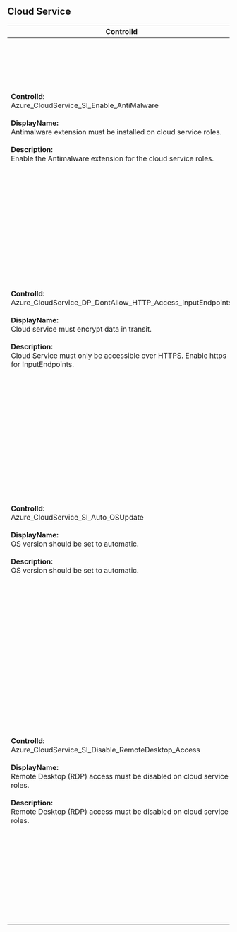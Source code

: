 ## Cloud Service

| ControlId | Dependent Azure API(s) and Properties | Control spec |
|-----------|-------------------------------------|------------------|
| <b>ControlId:</b><br>Azure_CloudService_SI_Enable_AntiMalware<br><br><b>DisplayName:</b><br>Antimalware extension must be installed on cloud service roles. <br><br><b>Description: </b><br> Enable the Antimalware extension for the cloud service roles.| <b> ARM API to get Cloud Service extension details: </b> <br> /subscriptions/{subscriptionId}/resourceGroups<br>/{resourceGroupName}/providers/Microsoft.ClassicCompute<br>/domainNames/{cloudServiceName}/slots/{slotName}<br>/roles/{roleName}/extensionReferences? <br> api-version=2015-06-01  <br><br><b>Properties:</b><br> name: 'PaaSAntimalware-****', properties.state| <b>Scope: </b>Applies to all Azure Cloud Services. <br><br><b>Config: </b> NA<br><br> <b>Passed: </b><br> Antimalware extension is enabled for all the roles in this cloud service. <br><br><b>Failed: </b><br> Antimalware extension is not enabled for one or more roles in this cloud service. |
| <b>ControlId:</b><br>Azure_CloudService_DP_DontAllow_HTTP_Access_InputEndpoints<br><br><b>DisplayName:</b><br>Cloud service must encrypt data in transit. <br><br><b>Description: </b><br> Cloud Service must only be accessible over HTTPS. Enable https for InputEndpoints.| <b> ARM API to get Cloud Service extension details: </b> <br> /subscriptions/{subscriptionId}/resourceGroups<br>/{resourceGroupName}/providers/Microsoft.ClassicCompute<br>/domainNames/{cloudServiceName}/slots/{slotName}<br>/roles?api-version=2016-04-01  <br><br><b>Properties:</b><br> InputEndpoints| <b>Scope: </b>Applies to all variants of cloud service except deployment slots of type 'VirtualMachine'. <br><br><b>Config: </b> NA<br><br> <b>Passed: </b><br> No input endpoint in cloud service web/worker roles is using 'http' protocol. <br><br><b>Failed: </b><br>  Any input endpoint in cloud service web/worker roles is using 'http' protocol. |
| <b>ControlId:</b><br>Azure_CloudService_SI_Auto_OSUpdate<br><br><b>DisplayName:</b><br>OS version should be set to automatic. <br><br><b>Description: </b><br> OS version should be set to automatic.| <b> ARM API to get Cloud Service details: </b> <br> /subscriptions/{subscriptionId}/resourceGroups<br>/{resourceGroupName}/providers/Microsoft.ClassicCompute<br>/domainNames/{cloudServiceName}/slots<br>?api-version=2016-04-01  <br><br><b>Properties:</b><br> properties.configuration/Attribute/osVersion| <b>Scope: </b>Applies to all variants of cloud service except deployment slots of type 'VirtualMachine'. <br><br><b>Config: </b> NA<br><br> <b>Passed: </b><br> Cloud service is enabled with automatic OS updates for all slots. <br><br> <b>Failed: </b><br>  Cloud service is not set up for automatic OS updates. |
| <b>ControlId:</b><br>Azure_CloudService_SI_Disable_RemoteDesktop_Access<br><br><b>DisplayName:</b><br>Remote Desktop (RDP) access must be disabled on cloud service roles. <br><br><b>Description: </b><br> Remote Desktop (RDP) access must be disabled on cloud service roles.| <b> ARM API to get Cloud Service extension details: </b> <br> /subscriptions/{subscriptionId}/resourceGroups<br>/{resourceGroupName}/providers/Microsoft.ClassicCompute<br>/domainNames/{cloudServiceName}/slots/{slotName}<br>/roles/{roleName}/extensionReferences<br>?api-version=2015-06-01  <br><br><b>Properties:</b><br> name, properties.state, DeploymentSlot | <b>Scope: </b>Applies to all variants of Cloud Service. <br><br><b>Config: </b> NA<br><br> <b>Passed: </b><br> a. Remote desktop (RDP) extension is not enabled for cloud service role(s). <br>*or*<br> b. No role is present for cloud service.<br><br> <b>Failed: </b><br>  Remote desktop (RDP) extension is enabled for cloud service role(s). <br><br> <b>Verify: </b><br>Remote desktop (RDP) extension could not be verified for all the roles in cloud. |
